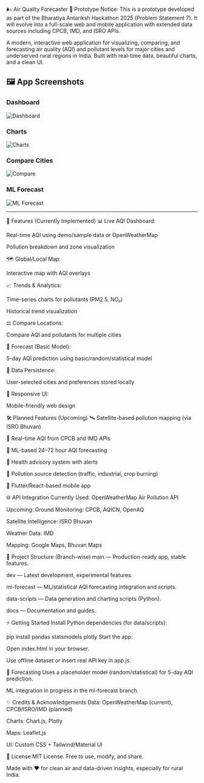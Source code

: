 🌬️ Air Quality Forecaster
🚧 Prototype Notice:
This is a prototype developed as part of the Bharatiya Antariksh Hackathon 2025 (Problem Statement 7). It will evolve into a full-scale web and mobile application with extended data sources including CPCB, IMD, and ISRO APIs.

A modern, interactive web application for visualizing, comparing, and forecasting air quality (AQI) and pollutant levels for major cities and underserved rural regions in India. Built with real-time data, beautiful charts, and a clean UI.

## 🖼️ App Screenshots

### Dashboard
![Dashboard](Dashboard.png)

### Charts
![Charts](Charts.png)

### Compare Cities
![Compare](Compare.png)

### ML Forecast
![ML Forecast](ML-forecast.png)

---
🚀 Features (Currently Implemented)
📊 Live AQI Dashboard:

Real-time AQI using demo/sample data or OpenWeatherMap

Pollution breakdown and zone visualization

🗺️ Global/Local Map:

Interactive map with AQI overlays

📈 Trends & Analytics:

Time-series charts for pollutants (PM2.5, NO₂)

Historical trend visualization

⚖️ Compare Locations:

Compare AQI and pollutants for multiple cities

🔮 Forecast (Basic Model):

5-day AQI prediction using basic/random/statistical model

💾 Data Persistence:

User-selected cities and preferences stored locally

📱 Responsive UI:

Mobile-friendly web design

🛠️ Planned Features (Upcoming)
🛰️ Satellite-based pollution mapping (via ISRO Bhuvan)

📡 Real-time AQI from CPCB and IMD APIs

🤖 ML-based 24–72 hour AQI forecasting

🧠 Health advisory system with alerts

🌾 Pollution source detection (traffic, industrial, crop burning)

📲 Flutter/React-based mobile app

🌐 API Integration
Currently Used:
OpenWeatherMap Air Pollution API

Upcoming:
Ground Monitoring: CPCB, AQICN, OpenAQ

Satellite Intelligence: ISRO Bhuvan

Weather Data: IMD

Mapping: Google Maps, Bhuvan Maps

🌳 Project Structure (Branch-wise)
main — Production-ready app, stable features.

dev — Latest development, experimental features.

ml-forecast — ML/statistical AQI forecasting integration and scripts.

data-scripts — Data generation and charting scripts (Python).

docs — Documentation and guides.

⚡ Getting Started
Install Python dependencies (for data/scripts):


pip install pandas statsmodels plotly
Start the app:

Open index.html in your browser.

Use offline dataset or insert real API key in app.js.

🔮 Forecasting
Uses a placeholder model (random/statistical) for 5-day AQI prediction.

ML integration in progress in the ml-forecast branch.

✨ Credits & Acknowledgements
Data: OpenWeatherMap (current), CPCB/ISRO/IMD (planned)

Charts: Chart.js, Plotly

Maps: Leaflet.js

UI: Custom CSS + Tailwind/Material UI

📣 License
MIT License. Free to use, modify, and share.

Made with ❤️ for clean air and data-driven insights, especially for rural India.







